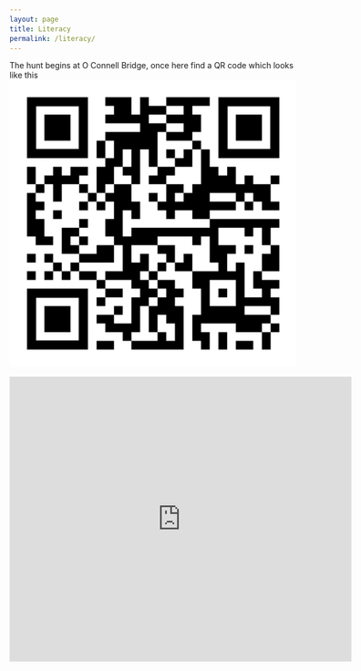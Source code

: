 ```yaml
---
layout: page
title: Literacy
permalink: /literacy/
---
```


The hunt begins at O Connell Bridge, once here find a QR code which looks like this
![](/assets/exampleqr.png)

<div class="mapouter"><div class="gmap_canvas"><iframe width="600" height="500" id="gmap_canvas" src="https://maps.google.com/maps?q=o%20connell%20bridge&t=&z=13&ie=UTF8&iwloc=&output=embed" frameborder="0" scrolling="no" marginheight="0" marginwidth="0"></iframe><a href="https://123movies-to.org"></a><br><style>.mapouter{position:relative;text-align:right;height:500px;width:600px;}</style><a href="https://www.embedgooglemap.net">embedgooglemap.net</a><style>.gmap_canvas {overflow:hidden;background:none!important;height:500px;width:600px;}</style></div></div>
